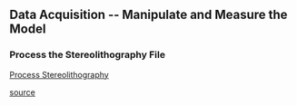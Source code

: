 ## Data Acquisition -- Manipulate and Measure the Model

### Process the Stereolithography File
[Process Stereolithography](./step1.md)

[source](../R/step1.R)

